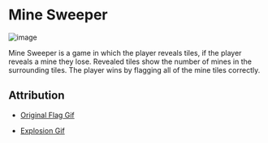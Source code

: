 # Mine Sweeper

![image](https://github.com/MOTLWC/Mine-Sweeper-Project/assets/142592359/748c32bc-a527-4970-8e21-77d47057f48d)


Mine Sweeper is a game in which the player reveals tiles, if the player reveals a mine they lose.
Revealed tiles show the number of mines in the surrounding tiles.
The player wins by flagging all of the mine tiles correctly.

## Attribution

 - [Original Flag Gif](https://cdn130.picsart.com/310189966116201.gif?to=crop&type=webp&r=40x40&q=50)

 - [Explosion Gif](https://i.gifer.com/origin/62/623cdcca882db2d7efa8d32424a61d29_w200.gif)
